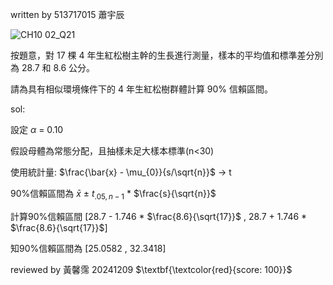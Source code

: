 written by 513717015 蕭宇辰

![CH10 02_Q21](https://github.com/user-attachments/assets/8e4713d1-bd25-4a9e-9541-30c0e28c134f)

按題意，對 17 棵 4 年生紅松樹主幹的生長進行測量，樣本的平均值和標準差分別為 28.7 和 8.6 公分。

請為具有相似環境條件下的 4 年生紅松樹群體計算 90% 信賴區間。

sol:

設定 $\alpha$ = 0.10

假設母體為常態分配，且抽樣未足大樣本標準(n<30)

使用統計量: $\frac{\bar{x} - \mu_{0}}{s/\sqrt{n}}$ -> t

90%信賴區間為 $\bar{x}$ $\pm$ $t_{.05,n-1}$ * $\frac{s}{\sqrt{n}}$

計算90%信賴區間 [28.7 - 1.746 * $\frac{8.6}{\sqrt{17}}$ , 28.7 + 1.746 * $\frac{8.6}{\sqrt{17}}$]

知90%信賴區間為 [25.0582 , 32.3418] 

reviewed by 黃馨霈 20241209 $\textbf{\textcolor{red}{score: 100}}$
